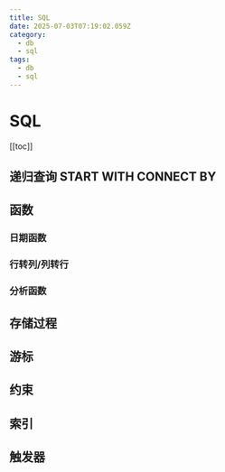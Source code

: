 ```yaml
---
title: SQL
date: 2025-07-03T07:19:02.059Z
category:
  - db
  - sql
tags:
  - db
  - sql
---
```


# SQL
[[toc]]

## 递归查询 START WITH CONNECT BY

## 函数

### 日期函数

### 行转列/列转行

### 分析函数

## 存储过程

## 游标

<!-- @include:./cursor_intro.md -->

## 约束

## 索引

## 触发器